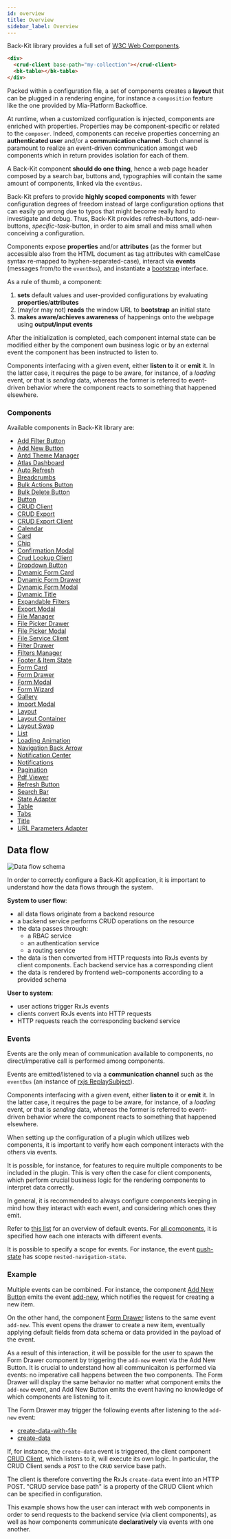 ```yaml
---
id: overview
title: Overview
sidebar_label: Overview
---
```

[bootstrap]: ./30_page_layout.md#bootstrap-aka-initial-state-injection

[add-filter-button]: ./60_components/10_add_filter_button.md
[add-new-button]: ./60_components/20_add_new_button.md
[antd-theme-manager]: ./60_components/30_antd_theme_manager.md
[atlas-dashboard]: ./60_components/40_atlas_dashboard.md
[auto-refresh]: ./60_components/50_auto_refresh.md
[breadcrumbs]: ./60_components/60_breadcrumbs.md
[bulk-actions-button]: ./60_components/70_bulk_actions_button.md
[bulk-delete-button]: ./60_components/80_bulk_delete_button.md
[button]: ./60_components/90_button.md
[crud-client]: ./60_components/100_crud_client.md
[crud-export]: ./60_components/110_crud_export.md
[crud-export-client]: ./60_components/120_crud_export_client.md
[calendar]: ./60_components/130_calendar.md
[card]: ./60_components/140_card.md
[chip]: ./60_components/150_chip.md
[confirmation-modal]: ./60_components/160_confirmation_modal.md
[crud-lookup-client]: ./60_components/170_crud_lookup_client.md
[dropdown-button]: ./60_components/180_dropdown_button.md
[dynamic-form-card]: ./60_components/190_dynamic_form_card.md
[dynamic-form-drawer]: ./60_components/200_dynamic_form_drawer.md
[dynamic-form-modal]: ./60_components/210_dynamic_form_modal.md
[dynamic-title]: ./60_components/220_dynamic_title.md
[expandable-filters]: ./60_components/230_expandable_filters.md
[export-modal]: ./60_components/240_export_modal.md
[file-manager]: ./60_components/250_file_manager.md
[file-picker-drawer]: ./60_components/260_file_picker_drawer.md
[file-picker-modal]: ./60_components/270_file_picker_modal.md
[file-service-client]: ./60_components/280_file_service_client.md
[filter-drawer]: ./60_components/290_filter_drawer.md
[filters-manager]: ./60_components/300_filters_manager.md
[footer-&-item-state]: ./60_components/310_footer_&_item_state.md
[form-card]: ./60_components/320_form_card.md
[form-drawer]: ./60_components/330_form_drawer.md
[form-modal]: ./60_components/340_form_modal.md
[form-wizard]: ./60_components/350_form_wizard.md
[gallery]: ./60_components/360_gallery.md
[import-modal]: ./60_components/370_import_modal.md
[layout]: ./60_components/380_layout.md
[layout-container]: ./60_components/390_layout_container.md
[layout-swap]: ./60_components/400_layout_swap.md
[list]: ./60_components/410_list.md
[loading-animation]: ./60_components/420_loading_animation.md
[navigation-back-arrow]: ./60_components/430_navigation_back_arrow.md
[notification-center]: ./60_components/440_notification_center.md
[notifications]: ./60_components/450_notifications.md
[pagination]: ./60_components/460_pagination.md
[pdf-viewer]: ./60_components/470_pdf_viewer.md
[refresh-button]: ./60_components/480_refresh_button.md
[search-bar]: ./60_components/490_search_bar.md
[state-adapter]: ./60_components/500_state_adapter.md
[table]: ./60_components/510_table.md
[tabs]: ./60_components/520_tabs.md
[title]: ./60_components/530_title.md
[url-parameters-adapter]: ./60_components/540_url_parameters_adapter.md

[events]: ./70_events.md
[push-state]: ./70_events.md#nested-navigation-state---push
[add-new]: ./70_events.md#add-new
[create-data-with-file]: ./70_events.md#create-data-with-file
[create-data]: ./70_events.md#create-data



Back-Kit library provides a full set of [W3C Web Components](https://www.w3.org/TR/components-intro/).

```html
<div>
  <crud-client base-path="my-collection"></crud-client>
  <bk-table></bk-table>
</div>
```

Packed within a configuration file, a set of components creates a **layout** that can be plugged in a rendering engine, for instance a `composition` feature like the one provided by Mia-Platform Backoffice.

At runtime, when a customized configuration is injected, components are enriched with properties. Properties may be component-specific or related to the `composer`. Indeed, components can receive properties concerning an **authenticated user** and/or a **communication channel**. Such channel is paramount to realize an event-driven communication amongst web components which in return provides isolation for each of them.

A Back-Kit component **should do one thing**, hence a web page header composed by a search bar, buttons and, typographies will contain the same amount of components, linked via the `eventBus`.

Back-Kit prefers to provide **highly scoped components** with fewer configuration degrees of freedom instead of large configuration options that can easily go wrong due to typos that might become really hard to investigate and debug. Thus, Back-Kit provides refresh-buttons, add-new-buttons, *specific-task*-button, in order to aim small and miss small when conceiving a configuration.

Components expose **properties** and/or **attributes** (as the former but accessible also from the HTML document as tag attributes with camelCase syntax re-mapped to hyphen-separated-case), interact via **events** (messages from/to the `eventBus`), and instantiate a [bootstrap] interface.

As a rule of thumb, a component:

1. **sets** default values and user-provided configurations by evaluating **properties**/**attributes**
2. (may/or may not) **reads** the window URL to **bootstrap** an initial state
3. **makes aware/achieves awareness** of happenings onto the webpage using **output/input events**

After the initialization is completed, each component internal state can be modified either by the component own business logic or by an external event the component has been instructed to listen to.

Components interfacing with a given event, either **listen to** it or **emit** it. In the latter case, it requires the page to be aware, for instance, of a *loading* event, or that is *sending* data, whereas the former is referred to event-driven behavior where the component reacts to something that happened elsewhere.

### Components

Available components in Back-Kit library are:

- [Add Filter Button][add-filter-button]
- [Add New Button][add-new-button]
- [Antd Theme Manager][antd-theme-manager]
- [Atlas Dashboard][atlas-dashboard]
- [Auto Refresh][auto-refresh]
- [Breadcrumbs][breadcrumbs]
- [Bulk Actions Button][bulk-actions-button]
- [Bulk Delete Button][bulk-delete-button]
- [Button][button]
- [CRUD Client][crud-client]
- [CRUD Export][crud-export]
- [CRUD Export Client][crud-export-client]
- [Calendar][calendar]
- [Card][card]
- [Chip][chip]
- [Confirmation Modal][confirmation-modal]
- [Crud Lookup Client][crud-lookup-client]
- [Dropdown Button][dropdown-button]
- [Dynamic Form Card][dynamic-form-card]
- [Dynamic Form Drawer][dynamic-form-drawer]
- [Dynamic Form Modal][dynamic-form-modal]
- [Dynamic Title][dynamic-title]
- [Expandable Filters][expandable-filters]
- [Export Modal][export-modal]
- [File Manager][file-manager]
- [File Picker Drawer][file-picker-drawer]
- [File Picker Modal][file-picker-modal]
- [File Service Client][file-service-client]
- [Filter Drawer][filter-drawer]
- [Filters Manager][filters-manager]
- [Footer & Item State][footer-&-item-state]
- [Form Card][form-card]
- [Form Drawer][form-drawer]
- [Form Modal][form-modal]
- [Form Wizard][form-wizard]
- [Gallery][gallery]
- [Import Modal][import-modal]
- [Layout][layout]
- [Layout Container][layout-container]
- [Layout Swap][layout-swap]
- [List][list]
- [Loading Animation][loading-animation]
- [Navigation Back Arrow][navigation-back-arrow]
- [Notification Center][notification-center]
- [Notifications][notifications]
- [Pagination][pagination]
- [Pdf Viewer][pdf-viewer]
- [Refresh Button][refresh-button]
- [Search Bar][search-bar]
- [State Adapter][state-adapter]
- [Table][table]
- [Tabs][tabs]
- [Title][title]
- [URL Parameters Adapter][url-parameters-adapter]

## Data flow

![Data flow schema](img/data_flow.jpg)

In order to correctly configure a Back-Kit application, it is important to understand how the data flows through the system.

**System to user flow**:

- all data flows originate from a backend resource
- a backend service performs CRUD operations on the resource
- the data passes through:
  - a RBAC service
  - an authentication service
  - a routing service
- the data is then converted from HTTP requests into RxJs events by client components. Each backend service has a corresponding client
- the data is rendered by frontend web-components according to a provided schema

**User to system**:

- user actions trigger RxJs events
- clients convert RxJs events into HTTP requests
- HTTP requests reach the corresponding backend service

### Events

Events are the only mean of communication available to components, no direct/imperative call is performed among components.

Events are emitted/listened to via a **communication channel** such as the `eventBus` (an instance of [rxjs ReplaySubject](https://rxjs.dev/api/index/class/ReplaySubject)).

Components interfacing with a given event, either **listen to** it or **emit** it. In the latter case, it requires the page to be aware, for instance, of a *loading* event, or that is *sending* data, whereas the former is referred to event-driven behavior where the component reacts to something that happened elsewhere.

When setting up the configuration of a plugin which utilizes web components, it is important to verify how each component interacts with the others via events.

It is possible, for instance, for features to require multiple components to be included in the plugin. This is very often the case for client components, which perform crucial business logic for the rendering components to interpret data correctly.

In general, it is recommended to always configure components keeping in mind how they interact with each event, and considering which ones they emit.

Refer to [this list][events] for an overview of default events. For [all components](#components), it is specified how each one interacts with different events.

It is possible to specify a scope for events. For instance, the event [push-state] has scope `nested-navigation-state`.

### Example

Multiple events can be combined. For instance, the component [Add New Button][add-new-button] emits the event [add-new], which notifies the request for creating a new item.

On the other hand, the component [Form Drawer][form-drawer] listens to the same event `add-new`. This event opens the drawer to create a new item, eventually applying default fields from data schema or data provided in the payload of the event.

As a result of this interaction, it will be possible for the user to spawn the Form Drawer component by triggering the `add-new` event via the Add New Button. It is crucial to understand how all communicaiton is performed via events: no imperative call happens between the two components. The Form Drawer will display the same behavior no matter what component emits the `add-new` event, and Add New Button emits the event having no knowledge of which components are listening to it.

The Form Drawer may trigger the following events after listening to the `add-new` event:

- [create-data-with-file]
- [create-data]

If, for instance, the `create-data` event is triggered, the client component [CRUD Client][crud-client], which listens to it, will execute its own logic. In particular, the CRUD Client sends a `POST` to the `CRUD` service base path.

The client is therefore converting the RxJs `create-data` event into an HTTP POST. "CRUD service base path" is a property of the CRUD Client which can be specified in configuration.

This example shows how the user can interact with web components in order to send requests to the backend service (via client components), as well as how components communicate **declaratively** via events with one another.
